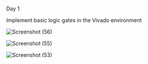 Day 1

Implement basic logic gates in the Vivado environment

![Screenshot (56)](https://github.com/user-attachments/assets/21cb3b6b-ffb9-4da4-9ce0-c1067fbdfd57)

![Screenshot (55)](https://github.com/user-attachments/assets/8a9f70b6-d471-4a4a-8706-7c793bb97912)

![Screenshot (53)](https://github.com/user-attachments/assets/48771dec-ddc5-460a-8f7d-97b76f69b25d)
